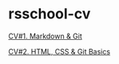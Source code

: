 # rsschool-cv

[CV#1. Markdown & Git](https://IRIKA.github.io/rsschool-cv/cv)

[CV#2. HTML, CSS & Git Basics](https://IRIKA.github.io/rsschool-cv/)
